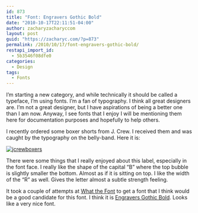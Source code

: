 ```yaml
---
id: 873
title: "Font: Engravers Gothic Bold"
date: "2010-10-17T22:11:51-04:00"
author: zacharyzacharyccom
layout: post
guid: "https://zacharyc.com/?p=873"
permalink: /2010/10/17/font-engravers-gothic-bold/
restapi_import_id:
  - 5b3546f08dfe0
categories:
  - Design
tags:
  - Fonts
---
```


I’m starting a new category, and while technically it should be called a typeface, I’m using fonts. I’m a fan of typography. I think all great designers are. I’m not a great designer, but I have aspirations of being a better one than I am now. Anyway, I see fonts that I enjoy I will be mentioning them here for documentation purposes and hopefully to help others.

I recently ordered some boxer shorts from J. Crew. I received them and was caught by the typography on the belly-band. Here it is:

[![](/assets/img/2010/10/jcrewboxers.png?resize=300%2C262&ssl=1 "jcrewboxers")](/assets/img/2010/10/jcrewboxers.png?ssl=1)

There were some things that I really enjoyed about this label, especially in the font face. I really like the shape of the capital “B” where the top bubble is slightly smaller the bottom. Almost as if it is sitting on top. I like the width of the “R” as well. Gives the letter almost a subtle strength feeling.

It took a couple of attempts at [What the Font](http://new.myfonts.com/WhatTheFont/) to get a font that I think would be a good candidate for this font. I think it is [Engravers Gothic Bold](http://new.myfonts.com/fonts/paratype/engravers-gothic/bold/). Looks like a very nice font.
